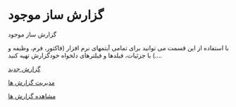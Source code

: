 # گزارش ساز موجود    

  
گزارش ساز موجود

با استفاده از این قسمت می توانید برای تمامی آیتمهای نرم افزار (فاکتور، فرم، وظیفه و ...) با جزئیات، فیلدها و فیلترهای دلخواه خودگزارش تهیه کنید.

[گزارش جدید](GozareshSazmojod/NewReport.md)

[مدیریت گزارش ها](GozareshSazmojod/ReportsManagement.md)

[مشاهده گزارش ها](GozareshSazmojod/MoshahedeyeGozareshha.md)